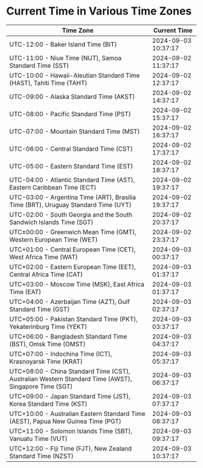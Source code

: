 # Current Time in Various Time Zones

| Time Zone | Current Time |
|-----------|--------------|
| UTC-12:00 - Baker Island Time (BIT) | 2024-09-03 10:37:17 |
| UTC-11:00 - Niue Time (NUT), Samoa Standard Time (SST) | 2024-09-02 11:37:17 |
| UTC-10:00 - Hawaii-Aleutian Standard Time (HAST), Tahiti Time (TAHT) | 2024-09-02 12:37:17 |
| UTC-09:00 - Alaska Standard Time (AKST) | 2024-09-02 14:37:17 |
| UTC-08:00 - Pacific Standard Time (PST) | 2024-09-02 15:37:17 |
| UTC-07:00 - Mountain Standard Time (MST) | 2024-09-02 16:37:17 |
| UTC-06:00 - Central Standard Time (CST) | 2024-09-02 17:37:17 |
| UTC-05:00 - Eastern Standard Time (EST) | 2024-09-02 18:37:17 |
| UTC-04:00 - Atlantic Standard Time (AST), Eastern Caribbean Time (ECT) | 2024-09-02 19:37:17 |
| UTC-03:00 - Argentina Time (ART), Brasília Time (BRT), Uruguay Standard Time (UYT) | 2024-09-02 19:37:17 |
| UTC-02:00 - South Georgia and the South Sandwich Islands Time (SGT) | 2024-09-02 20:37:17 |
| UTC±00:00 - Greenwich Mean Time (GMT), Western European Time (WET) | 2024-09-02 23:37:17 |
| UTC+01:00 - Central European Time (CET), West Africa Time (WAT) | 2024-09-03 00:37:17 |
| UTC+02:00 - Eastern European Time (EET), Central Africa Time (CAT) | 2024-09-03 01:37:17 |
| UTC+03:00 - Moscow Time (MSK), East Africa Time (EAT) | 2024-09-03 01:37:17 |
| UTC+04:00 - Azerbaijan Time (AZT), Gulf Standard Time (GST) | 2024-09-03 02:37:17 |
| UTC+05:00 - Pakistan Standard Time (PKT), Yekaterinburg Time (YEKT) | 2024-09-03 03:37:17 |
| UTC+06:00 - Bangladesh Standard Time (BST), Omsk Time (OMST) | 2024-09-03 04:37:17 |
| UTC+07:00 - Indochina Time (ICT), Krasnoyarsk Time (KRAT) | 2024-09-03 05:37:17 |
| UTC+08:00 - China Standard Time (CST), Australian Western Standard Time (AWST), Singapore Time (SGT) | 2024-09-03 06:37:17 |
| UTC+09:00 - Japan Standard Time (JST), Korea Standard Time (KST) | 2024-09-03 07:37:17 |
| UTC+10:00 - Australian Eastern Standard Time (AEST), Papua New Guinea Time (PGT) | 2024-09-03 08:37:17 |
| UTC+11:00 - Solomon Islands Time (SBT), Vanuatu Time (VUT) | 2024-09-03 09:37:17 |
| UTC+12:00 - Fiji Time (FJT), New Zealand Standard Time (NZST) | 2024-09-03 10:37:17 |
